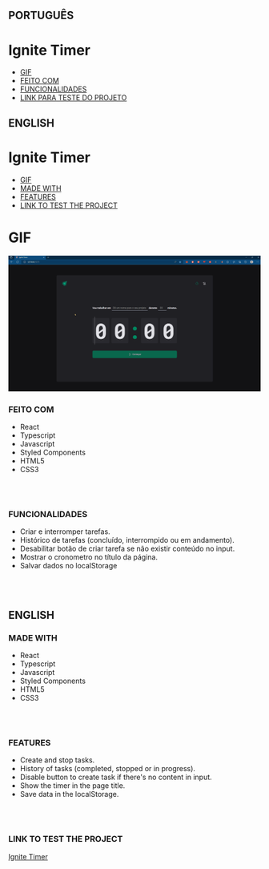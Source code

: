## PORTUGUÊS
# Ignite Timer
* [GIF](#GIF)
* [FEITO COM](#FEITO-COM)
* [FUNCIONALIDADES](#FUNCIONALIDADES-/-FEATURES)
* [LINK PARA TESTE DO PROJETO](#LINK-PARA-TESTE-DO-PROJETO-/-LINK-TO-TEST-THE-PROJECT)

## ENGLISH
# Ignite Timer
* [GIF](#GIF)
* [MADE WITH](#MADE-WITH)
* [FEATURES](#FEATURES)
* [LINK TO TEST THE PROJECT](#LINK-PARA-TESTE-DO-PROJETO-/-LINK-TO-TEST-THE-PROJECT)


# GIF
<img src="src/assets/Pomodoro.gif"/>


### FEITO COM
<ul>
<li>React</li>
<li>Typescript</li>
<li>Javascript</li>
<li>Styled Components</li>
<li>HTML5</li>
<li>CSS3</li>
</ul>
<br>
<br>


### FUNCIONALIDADES
<ul>
<li>Criar e interromper tarefas.</li>
<li>Histórico de tarefas (concluído, interrompido ou em andamento).</li>
<li>Desabilitar botão de criar tarefa se não existir conteúdo no input.</li>
<li>Mostrar o cronometro no título da página.</li>
<li>Salvar dados no localStorage</li>
</ul>
<br>
<br>

## ENGLISH

### MADE WITH
<ul>
<li>React</li>
<li>Typescript</li>
<li>Javascript</li>
<li>Styled Components</li>
<li>HTML5</li>
<li>CSS3</li>
</ul>
<br>
<br>

### FEATURES
<ul>
<li>Create and stop tasks.</li>
<li>History of tasks (completed, stopped or in progress).</li>
<li>Disable button to create task if there's no content in input.</li>
<li>Show the timer in the page title.</li>
<li>Save data in the localStorage.</li>
</ul>
<br>
<br>

### LINK TO TEST THE PROJECT
<a href="https://dancing-malasada-9e3838.netlify.app">Ignite Timer</a>
